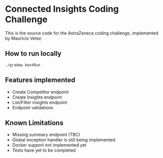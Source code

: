 
# Connected Insights Coding Challenge

This is the source code for the AstraZeneca coding challenge, implemented by Mauricio Velez.




## How to run locally
```
./gradew bootRun
 ```
## Features implemented

- Create Competitor endpoint
- Create Insights endpoint
- List/Filter insights endpoint
- Endpoint validations


## Known Limitations
- Missing summary endpoint (TBC)
- Global exception handler is still being implemented
- Docker support not implemented yet
- Tests have yet to be completed
